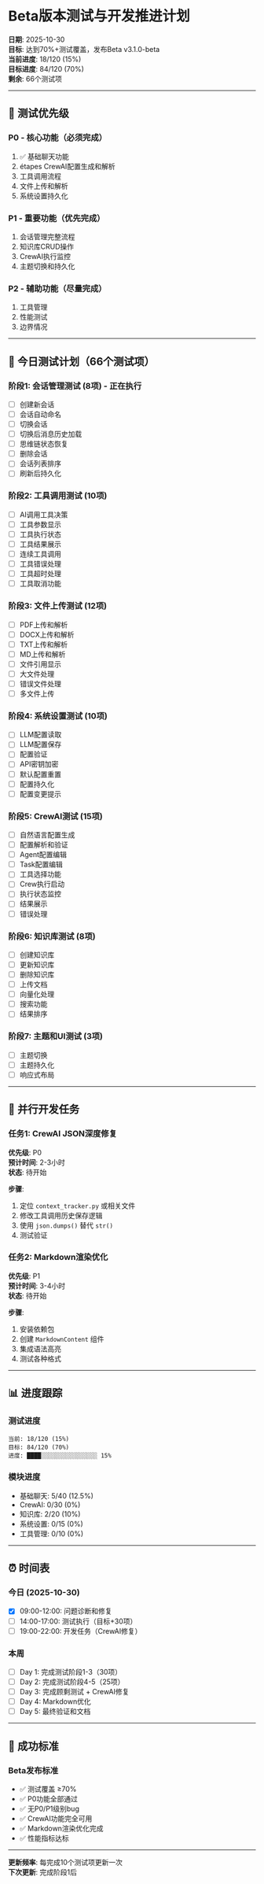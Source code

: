 # Beta版本测试与开发推进计划

**日期**: 2025-10-30  
**目标**: 达到70%+测试覆盖，发布Beta v3.1.0-beta  
**当前进度**: 18/120 (15%)  
**目标进度**: 84/120 (70%)  
**剩余**: 66个测试项  

---

## 🎯 测试优先级

### P0 - 核心功能（必须完成）
1. ✅ 基础聊天功能
2. étapes CrewAI配置生成和解析
3. 工具调用流程
4. 文件上传和解析
5. 系统设置持久化

### P1 - 重要功能（优先完成）
1. 会话管理完整流程
2. 知识库CRUD操作
3. CrewAI执行监控
4. 主题切换和持久化

### P2 - 辅助功能（尽量完成）
1. 工具管理
2. 性能测试
3. 边界情况

---

## 📅 今日测试计划（66个测试项）

### 阶段1: 会话管理测试 (8项) - 正在执行
- [ ] 创建新会话
- [ ] 会话自动命名
- [ ] 切换会话
- [ ] 切换后消息历史加载
- [ ] 思维链状态恢复
- [ ] 删除会话
- [ ] 会话列表排序
- [ ] 刷新后持久化

### 阶段2: 工具调用测试 (10项)
- [ ] AI调用工具决策
- [ ] 工具参数显示
- [ ] 工具执行状态
- [ ] 工具结果展示
- [ ] 连续工具调用
- [ ] 工具错误处理
- [ ] 工具超时处理
- [ ] 工具取消功能

### 阶段3: 文件上传测试 (12项)
- [ ] PDF上传和解析
- [ ] DOCX上传和解析
- [ ] TXT上传和解析
- [ ] MD上传和解析
- [ ] 文件引用显示
- [ ] 大文件处理
- [ ] 错误文件处理
- [ ] 多文件上传

### 阶段4: 系统设置测试 (10项)
- [ ] LLM配置读取
- [ ] LLM配置保存
- [ ] 配置验证
- [ ] API密钥加密
- [ ] 默认配置重置
- [ ] 配置持久化
- [ ] 配置变更提示

### 阶段5: CrewAI测试 (15项)
- [ ] 自然语言配置生成
- [ ] 配置解析和验证
- [ ] Agent配置编辑
- [ ] Task配置编辑
- [ ] 工具选择功能
- [ ] Crew执行启动
- [ ] 执行状态监控
- [ ] 结果展示
- [ ] 错误处理

### 阶段6: 知识库测试 (8项)
- [ ] 创建知识库
- [ ] 更新知识库
- [ ] 删除知识库
- [ ] 上传文档
- [ ] 向量化处理
- [ ] 搜索功能
- [ ] 结果排序

### 阶段7: 主题和UI测试 (3项)
- [ ] 主题切换
- [ ] 主题持久化
- [ ] 响应式布局

---

## 🔧 并行开发任务

### 任务1: CrewAI JSON深度修复
**优先级**: P0  
**预计时间**: 2-3小时  
**状态**: 待开始

**步骤**:
1. 定位 `context_tracker.py` 或相关文件
2. 修改工具调用历史保存逻辑
3. 使用 `json.dumps()` 替代 `str()`
4. 测试验证

### 任务2: Markdown渲染优化
**优先级**: P1  
**预计时间**: 3-4小时  
**状态**: 待开始

**步骤**:
1. 安装依赖包
2. 创建 `MarkdownContent` 组件
3. 集成语法高亮
4. 测试各种格式

---

## 📊 进度跟踪

### 测试进度
```
当前: 18/120 (15%)
目标: 84/120 (70%)
进度: ████░░░░░░░░░░░░░░░░ 15%
```

### 模块进度
- 基础聊天: 5/40 (12.5%)
- CrewAI: 0/30 (0%)
- 知识库: 2/20 (10%)
- 系统设置: 0/15 (0%)
- 工具管理: 0/10 (0%)

---

## ⏰ 时间表

### 今日 (2025-10-30)
- [x] 09:00-12:00: 问题诊断和修复
- [ ] 14:00-17:00: 测试执行（目标+30项）
- [ ] 19:00-22:00: 开发任务（CrewAI修复）

### 本周
- [ ] Day 1: 完成测试阶段1-3（30项）
- [ ] Day 2: 完成测试阶段4-5（25项）
- [ ] Day 3: 完成顾剩测试 + CrewAI修复
- [ ] Day 4: Markdown优化
- [ ] Day 5: 最终验证和文档

---

## 🎯 成功标准

### Beta发布标准
- ✅ 测试覆盖 ≥70%
- ✅ P0功能全部通过
- ✅ 无P0/P1级别bug
- ✅ CrewAI功能完全可用
- ✅ Markdown渲染优化完成
- ✅ 性能指标达标

---

**更新频率**: 每完成10个测试项更新一次  
**下次更新**: 完成阶段1后

